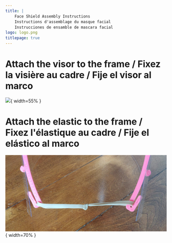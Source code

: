 ```yaml
---
title: |
    Face Shield Assembly Instructions
    Instructions d'assemblage du masque facial
    Instrucciones de ensamble de mascara facial
logo: logo.png
titlepage: true
---
```


# Attach the visor to the frame / Fixez la visière au cadre / Fije el visor al marco

![](img/frame-visor.png){ width=55% }

# Attach the elastic to the frame / Fixez l'élastique au cadre / Fije el elástico al marco

![](img/elastic.png){ width=70% }

